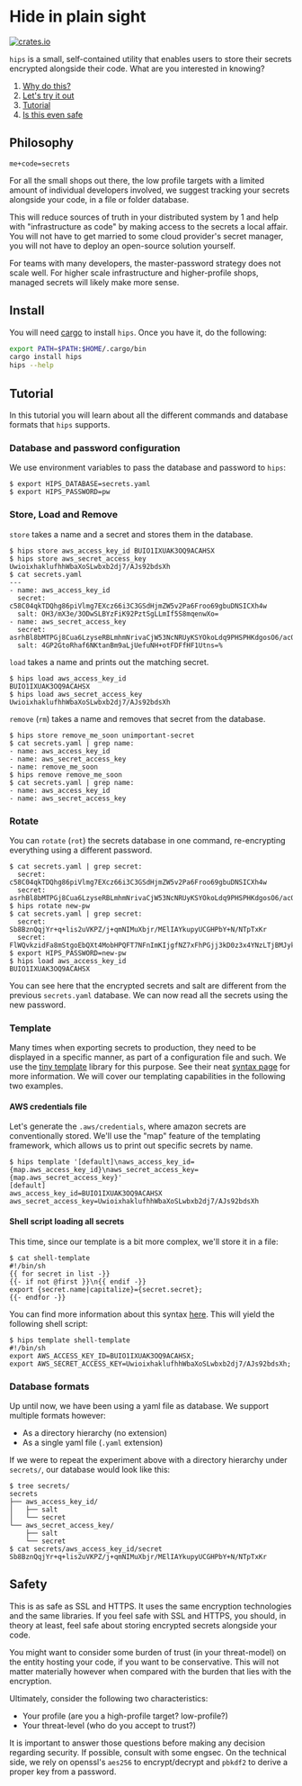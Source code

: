 # Hide in plain sight

[![crates.io](https://img.shields.io/crates/v/hips)](https://crates.io/hips)

`hips` is a small, self-contained utility that enables users to store their
secrets encrypted alongside their code. What are you interested in knowing?

 1. [Why do this?](#philosophy)
 2. [Let's try it out](#install)
 3. [Tutorial](#tutorial)
 4. [Is this even safe](#safety)

## Philosophy

`me+code=secrets`

For all the small shops out there, the low profile targets with a limited
amount of individual developers involved, we suggest tracking your secrets
alongside your code, in a file or folder database.

This will reduce sources of truth in your distributed system by 1 and help with
"infrastructure as code" by making access to the secrets a local affair. You
will not have to get married to some cloud provider's secret manager, you will
not have to deploy an open-source solution yourself.

For teams with many developers, the master-password strategy does not scale
well. For higher scale infrastructure and higher-profile shops, managed secrets
will likely make more sense.

## Install

You will need [cargo][1] to install `hips`. Once you have it, do the following:

```sh
export PATH=$PATH:$HOME/.cargo/bin
cargo install hips
hips --help
```

## Tutorial

In this tutorial you will learn about all the different commands and database
formats that `hips` supports.

### Database and password configuration

We use environment variables to pass the database and password to `hips`:

```
$ export HIPS_DATABASE=secrets.yaml
$ export HIPS_PASSWORD=pw
```

### Store, Load and Remove

`store` takes a name and a secret and stores them in the database.

```
$ hips store aws_access_key_id BUIO1IXUAK3OQ9ACAHSX
$ hips store aws_secret_access_key UwioixhaklufhhWbaXoSLwbxb2dj7/AJs92bdsXh
$ cat secrets.yaml
---
- name: aws_access_key_id
  secret: c58C04qkTDQhg86piVlmg7EXcz66i3C3GSdHjmZW5v2Pa6Froo69gbuDNSICXh4w
  salt: OH3/mX3e/3ODwSLBYzFiK92PztSgLLmIf5S8mqenwXo=
- name: aws_secret_access_key
  secret: asrhBl8bMTPGj8Cua6LzyseRBLmhmNrivaCjW53NcNRUyKSYOkoLdq9PHSPHKdgosO6/acOn3hv+vnkciwLj0tio0ac=
  salt: 4GP2GtoRhaf6NKtanBm9aLjUefuNH+otFDFfHF1Utns=%
```

`load` takes a name and prints out the matching secret.

```
$ hips load aws_access_key_id
BUIO1IXUAK3OQ9ACAHSX
$ hips load aws_secret_access_key
UwioixhaklufhhWbaXoSLwbxb2dj7/AJs92bdsXh
```

`remove` (`rm`) takes a name and removes that secret from the database.

```
$ hips store remove_me_soon unimportant-secret
$ cat secrets.yaml | grep name:
- name: aws_access_key_id
- name: aws_secret_access_key
- name: remove_me_soon
$ hips remove remove_me_soon
$ cat secrets.yaml | grep name:
- name: aws_access_key_id
- name: aws_secret_access_key
```

### Rotate

You can `rotate` (`rot`) the secrets database in one command, re-encrypting
everything using a different password.

```
$ cat secrets.yaml | grep secret:
  secret: c58C04qkTDQhg86piVlmg7EXcz66i3C3GSdHjmZW5v2Pa6Froo69gbuDNSICXh4w
  secret: asrhBl8bMTPGj8Cua6LzyseRBLmhmNrivaCjW53NcNRUyKSYOkoLdq9PHSPHKdgosO6/acOn3hv+vnkciwLj0tio0ac=
$ hips rotate new-pw
$ cat secrets.yaml | grep secret:
  secret: Sb8BznQqjYr+q+lis2uVKPZ/j+qmNIMuXbjr/MElIAYkupyUCGHPbY+N/NTpTxKr
  secret: FlWQvkzidFa8mStgoEbQXt4MobHPQFT7NFnImKIjgfNZ7xFhPGjj3kD0z3x4YNzLTjBMJykk57JooYCojhOH/GlqeEk=
$ export HIPS_PASSWORD=new-pw
$ hips load aws_access_key_id
BUIO1IXUAK3OQ9ACAHSX
```

You can see here that the encrypted secrets and salt are different from the
previous `secrets.yaml` database. We can now read all the secrets using the new
password.

### Template

Many times when exporting secrets to production, they need to be displayed in a
specific manner, as part of a configuration file and such. We use the [tiny
template][2] library for this purpose. See their neat [syntax page][3] for more
information. We will cover our templating capabilities in the following two
examples.

#### AWS credentials file

Let's generate the `.aws/credentials`, where amazon secrets are conventionally
stored. We'll use the "map" feature of the templating framework, which allows
us to print out specific secrets by name.

```
$ hips template '[default]\naws_access_key_id={map.aws_access_key_id}\naws_secret_access_key={map.aws_secret_access_key}'
[default]
aws_access_key_id=BUIO1IXUAK3OQ9ACAHSX
aws_secret_access_key=UwioixhaklufhhWbaXoSLwbxb2dj7/AJs92bdsXh
```

#### Shell script loading all secrets

This time, since our template is a bit more complex, we'll store it in a file:

```
$ cat shell-template
#!/bin/sh
{{ for secret in list -}}
{{- if not @first }}\n{{ endif -}}
export {secret.name|capitalize}={secret.secret};
{{- endfor -}}
```

You can find more information about this syntax [here][3]. This will yield the
following shell script:

```
$ hips template shell-template
#!/bin/sh
export AWS_ACCESS_KEY_ID=BUIO1IXUAK3OQ9ACAHSX;
export AWS_SECRET_ACCESS_KEY=UwioixhaklufhhWbaXoSLwbxb2dj7/AJs92bdsXh;
```

### Database formats

Up until now, we have been using a yaml file as database. We support multiple
formats however:

 - As a directory hierarchy (no extension)
 - As a single yaml file (`.yaml` extension)

If we were to repeat the experiment above with a directory hierarchy under
`secrets/`, our database would look like this:

```
$ tree secrets/
secrets
├── aws_access_key_id/
│   ├── salt
│   └── secret
└── aws_secret_access_key/
    ├── salt
    └── secret
$ cat secrets/aws_access_key_id/secret
Sb8BznQqjYr+q+lis2uVKPZ/j+qmNIMuXbjr/MElIAYkupyUCGHPbY+N/NTpTxKr
```

## Safety

This is as safe as SSL and HTTPS. It uses the same encryption technologies and
the same libraries. If you feel safe with SSL and HTTPS, you should, in theory
at least, feel safe about storing encrypted secrets alongside your code.

You might want to consider some burden of trust (in your threat-model) on the
entity hosting your code, if you want to be conservative. This will not matter
materially however when compared with the burden that lies with the encryption.

Ultimately, consider the following two characteristics:

 - Your profile (are you a high-profile target? low-profile?)
 - Your threat-level (who do you accept to trust?)

It is important to answer those questions before making any decision regarding
security. If possible, consult with some engsec. On the technical side, we rely
on openssl's `aes256` to encrypt/decrypt and `pbkdf2` to derive a proper key
from a password.

[1]: https://crates.io
[2]: https://crates.io/crates/tinytemplate
[3]: https://docs.rs/tinytemplate/1.0.4/tinytemplate/syntax/index.html
